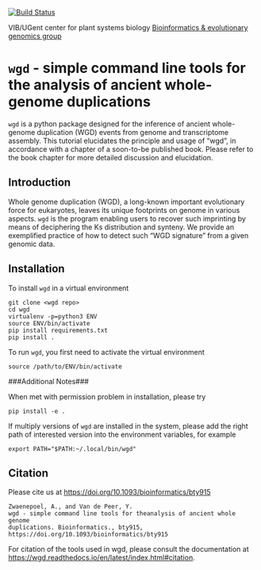 [![Build Status](https://travis-ci.com/arzwa/wgd.svg?branch=dev)](https://travis-ci.com/arzwa/wgd)

VIB/UGent center for plant systems biology 
[Bioinformatics & evolutionary genomics group](https://www.vandepeerlab.org/)

# `wgd` - simple command line tools for the analysis of ancient whole-genome duplications

`wgd` is a python package designed for the inference of ancient whole-genome duplication (WGD) events from genome and transcriptome assembly. This tutorial elucidates the principle and usage of “wgd”, in accordance with a chapter of a soon-to-be published book. Please refer to the book chapter for more detailed discussion and elucidation.

## Introduction

Whole genome duplication (WGD), a long-known important evolutionary force for eukaryotes, leaves its unique footprints on genome in various aspects. `wgd` is the program enabling users to recover such imprinting by means of deciphering the Ks distribution and synteny. We provide an exemplified practice of how to detect such “WGD signature” from a given genomic data. 

## Installation

To install `wgd` in a virtual environment

```
git clone <wgd repo>
cd wgd
virtualenv -p=python3 ENV
source ENV/bin/activate
pip install requirements.txt
pip install .
```

To run `wgd`, you first need to activate the virtual environment

```
source /path/to/ENV/bin/activate
```

###Additional Notes###

When met with permission problem in installation, please try

```
pip install -e .
```

If multiply versions of `wgd` are installed in the system, please add the right path of interested version into the environment variables, for example

```
export PATH="$PATH:~/.local/bin/wgd"
```

## Citation
 
Please cite us at https://doi.org/10.1093/bioinformatics/bty915

```
Zwaenepoel, A., and Van de Peer, Y. 
wgd - simple command line tools for theanalysis of ancient whole genome
duplications. Bioinformatics., bty915,
https://doi.org/10.1093/bioinformatics/bty915
```

For citation of the tools used in wgd, please consult the documentation at
https://wgd.readthedocs.io/en/latest/index.html#citation.

